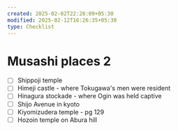 ```yaml
---
created: 2025-02-02T22:28:09+05:30
modified: 2025-02-12T16:26:35+05:30
type: Checklist
---
```


# Musashi places 2

- [ ] Shippoji temple
- [ ] Himeji castle - where Tokugawa's men were resident
- [ ] Hinagura stockade - where Ogin was held captive
- [ ] Shijo Avenue in kyoto
- [ ] Kiyomizudera temple - pg 129
- [ ] Hozoin temple on Abura hill
